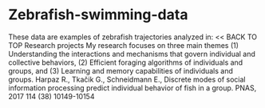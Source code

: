 # Zebrafish-swimming-data
These data are examples of zebrafish trajectories analyzed in: &lt;&lt; BACK TO TOP Research projects My research focuses on three main themes (1) Understanding the interactions and mechanisms that govern individual and collective behaviors, (2) Efficient foraging algorithms of individuals and groups, and (3) Learning and memory capabilities of individuals and groups.   Harpaz R., Tkačik G., Schneidmann E., Discrete modes of social information processing predict individual behavior of fish in a group. PNAS, 2017 114 (38) 10149-10154  
